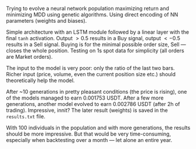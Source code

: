 Trying to evolve a neural network population maximizing return and minimizing MDD using genetic algorithms.
Using direct encoding of NN parameters (weights and biases).

Simple architecture with an LSTM module followed by a linear layer with the final `tanh` activation.
Output $> 0.5$ results in a Buy signal, output $< -0.5$ results in a Sell signal.
Buying is for the minimal possible order size, Sell — closes the whole position.
Testing on 1s spot data for simplicity (all orders are Market orders).

The input to the model is very poor: only the ratio of the last two bars.
Richer input (price, volume, even the current position size etc.) should theoretically help the model.

After ~10 generations in pretty pleasant conditions (the price is rising), one of the models managed to earn $0.001753$ USDT.
After a few more generations, another model evolved to earn $0.002786$ USDT (after 2h of trading).
Impressive, innit?
The later result (weights) is saved in the `results.txt` file.

With 100 individuals in the population and with more generations, the results should be more impressive.
But that would be very time-consuming, especially when backtesting over a month — let alone an entire year.